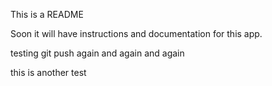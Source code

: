 This is a README

Soon it will have instructions and documentation for this app.

testing git push again and again and again

this is another test
